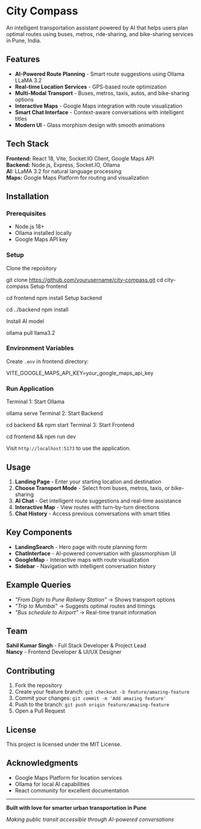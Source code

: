# City Compass

An intelligent transportation assistant powered by AI that helps users plan optimal routes using buses, metros, ride-sharing, and bike-sharing services in Pune, India.

## Features

- **AI-Powered Route Planning** - Smart route suggestions using Ollama LLaMA 3.2
- **Real-time Location Services** - GPS-based route optimization
- **Multi-Modal Transport** - Buses, metros, taxis, autos, and bike-sharing options
- **Interactive Maps** - Google Maps integration with route visualization
- **Smart Chat Interface** - Context-aware conversations with intelligent titles
- **Modern UI** - Glass morphism design with smooth animations

## Tech Stack

**Frontend:** React 18, Vite, Socket.IO Client, Google Maps API  
**Backend:** Node.js, Express, Socket.IO, Ollama  
**AI:** LLaMA 3.2 for natural language processing  
**Maps:** Google Maps Platform for routing and visualization  

## Installation

### Prerequisites
- Node.js 18+
- Ollama installed locally
- Google Maps API key

### Setup
Clone the repository

git clone https://github.com/yourusername/city-compass.git
cd city-compass
Setup frontend

cd frontend
npm install
Setup backend

cd ../backend
npm install

Install AI model

ollama pull llama3.2

### Environment Variables
Create `.env` in frontend directory:

VITE_GOOGLE_MAPS_API_KEY=your_google_maps_api_key


### Run Application

Terminal 1: Start Ollama

ollama serve
Terminal 2: Start Backend

cd backend && npm start
Terminal 3: Start Frontend

cd frontend && npm run dev


Visit `http://localhost:5173` to use the application.

## Usage

1. **Landing Page** - Enter your starting location and destination
2. **Choose Transport Mode** - Select from buses, metros, taxis, or bike-sharing
3. **AI Chat** - Get intelligent route suggestions and real-time assistance
4. **Interactive Map** - View routes with turn-by-turn directions
5. **Chat History** - Access previous conversations with smart titles

## Key Components

- **LandingSearch** - Hero page with route planning form
- **ChatInterface** - AI-powered conversation with glassmorphism UI
- **GoogleMap** - Interactive maps with route visualization
- **Sidebar** - Navigation with intelligent conversation history

## Example Queries

- *"From Dighi to Pune Railway Station"* → Shows transport options
- *"Trip to Mumbai"* → Suggests optimal routes and timings
- *"Bus schedule to Airport"* → Real-time transit information

## Team

**Sahil Kumar Singh** - Full Stack Developer & Project Lead  
**Nancy** - Frontend Developer & UI/UX Designer  

## Contributing

1. Fork the repository
2. Create your feature branch: `git checkout -b feature/amazing-feature`
3. Commit your changes: `git commit -m 'Add amazing feature'`
4. Push to the branch: `git push origin feature/amazing-feature`
5. Open a Pull Request

## License

This project is licensed under the MIT License.

## Acknowledgments

- Google Maps Platform for location services
- Ollama for local AI capabilities
- React community for excellent documentation

---

**Built with love for smarter urban transportation in Pune**

*Making public transit accessible through AI-powered conversations*



